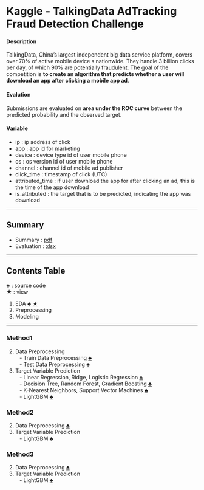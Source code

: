 # Kaggle - TalkingData AdTracking Fraud Detection Challenge

#### Description
TalkingData, China’s largest independent big data service platform, covers over 70% of active mobile device
s nationwide. They handle 3 billion clicks per day, of which 90% are potentially fraudulent. The goal of the
competition is <b>to create an algorithm that predicts whether a user will download an app after clicking a
mobile app ad</b>.

#### Evalution
Submissions are evaluated on <b>area under the ROC curve</b> between the predicted probability and the
observed target.

#### Variable
* ip : ip address of click
* app : app id for marketing
* device : device type id of user mobile phone
* os : os version id of user mobile phone
* channel : channel id of mobile ad publisher
* click_time : timestamp of click (UTC)
* attributed_time : if user download the app for after clicking an ad, this is the time of the app download
* is_attributed : the target that is to be predicted, indicating the app was download

---

## Summary
- Summary : [pdf](TalkingData%20AdTracking.pdf) <br>
- Evaluation : [xlsx](performance_evaluation.xlsx) <br>

---

## Contents Table
♣ : source code <br>
★ : view

1. EDA [♣](01_EDA.py) [★](01_EDA.md) <br>
2. Preprocessing
3. Modeling

---

### Method1
2. Data Preprocessing <br>
&ensp; - Train Data Preprocessing [♣](method1_02_1_Train_Data_Preprocessing.py) <br>
&ensp; - Test Data Preprocessing [♣](method1_02_2_Test_Data_Preprocessing.py) <br>
3. Target Variable Prediction <br>
&ensp; - Linear Regression, Ridge, Logistic Regression [♣](method1_03_1_Target_Variable_Prediction.py) <br>
&ensp; - Decision Tree, Random Forest, Gradient Boosting [♣](method1_03_2_Target_Variable_Prediction.py) <br>
&ensp; - K-Nearest Neighbors, Support Vector Machines [♣](method1_03_3_Target_Variable_Prediction.py) <br>
&ensp; - LightGBM [♣](method1_03_4_Target_Variable_Prediction.py) <br>

### Method2
2. Data Preprocessing [♣](method2_02_Data_Preprocessing.py) <br>
3. Target Variable Prediction <br>
&ensp; - LightGBM [♣](method2_03_Target_Variable_Prediction.py) <br>

### Method3
2. Data Preprocessing [♣](method3_02_Data_Preprocessing.py) <br>
3. Target Variable Prediction <br>
&ensp; - LightGBM [♣](method3_03_Target_Variable_Prediction.py) <br>
